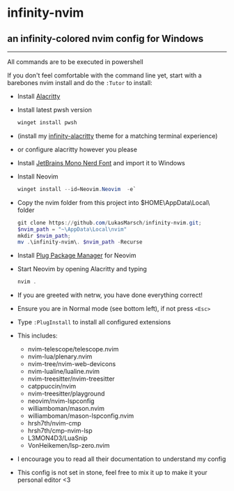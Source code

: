 # infinity-nvim
## an infinity-colored nvim config for Windows
---

All commands are to be executed in powershell 

If you don't feel comfortable with the command line yet, start with a barebones nvim install and do the `:Tutor`
to install:

- Install [Alacritty](https://alacritty.org)
- Install latest pwsh version

    ```powershell
    winget install pwsh
    ```

- (install my [infinity-alacritty](https://github.com/LukasMarsch/infinity-alacritty) theme for a matching terminal experience)   
- or configure alacritty however you please
- Install [JetBrains Mono Nerd Font](https://github.com/ryanoasis/nerd-fonts/releases/latest) and import it to Windows
- Install Neovim


    ```powershell
    winget install --id=Neovim.Neovim  -e`
    ```

- Copy the nvim folder from this project into $HOME\AppData\Local\ folder

    ```powershell
    git clone https://github.com/LukasMarsch/infinity-nvim.git;
    $nvim_path = "~\AppData\Local\nvim"
    mkdir $nvim_path;
    mv .\infinity-nvim\. $nvim_path -Recurse
    ```

- Install [Plug Package Manager](https://github.com/junegunn/vim-plug#windows-powershell-1) for Neovim 

- Start Neovim by opening Alacritty and typing

    ```powershell
    nvim .
    ```

- If you are greeted with netrw, you have done everything correct!
- Ensure you are in Normal mode (see bottom left), if not press `<Esc>`
- Type `:PlugInstall` to install all configured extensions
- This includes:
  - nvim-telescope/telescope.nvim
  - nvim-lua/plenary.nvim
  - nvim-tree/nvim-web-devicons
  - nvim-lualine/lualine.nvim
  - nvim-treesitter/nvim-treesitter
  - catppuccin/nvim
  - nvim-treesitter/playground
  - neovim/nvim-lspconfig
  - williamboman/mason.nvim
  - williamboman/mason-lspconfig.nvim
  - hrsh7th/nvim-cmp
  - hrsh7th/cmp-nvim-lsp
  - L3MON4D3/LuaSnip
  - VonHeikemen/lsp-zero.nvim
- I encourage you to read all their documentation to understand my config
- This config is not set in stone, feel free to mix it up to make it your personal editor <3
